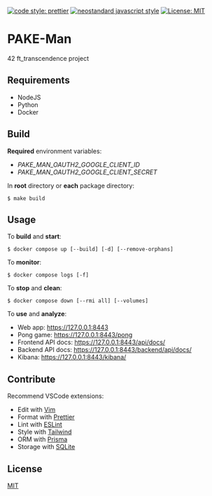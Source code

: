 [![code style: prettier](https://img.shields.io/badge/code_style-prettier-ff69b4.svg?style=flat)](https://github.com/prettier/prettier)
[![neostandard javascript style](https://img.shields.io/badge/code_style-neostandard-brightgreen?style=flat)](https://github.com/neostandard/neostandard)
[![License: MIT](https://img.shields.io/badge/License-MIT-yellow.svg)](https://opensource.org/licenses/MIT)

# PAKE-Man

42 ft_transcendence project

## Requirements

- NodeJS
- Python
- Docker

## Build

**Required** environment variables:

- _PAKE_MAN_OAUTH2_GOOGLE_CLIENT_ID_
- _PAKE_MAN_OAUTH2_GOOGLE_CLIENT_SECRET_

In **root** directory or **each** package directory:

```console
$ make build
```

## Usage

To **build** and **start**:

```console
$ docker compose up [--build] [-d] [--remove-orphans]
```

To **monitor**:

```console
$ docker compose logs [-f]
```

To **stop** and **clean**:

```console
$ docker compose down [--rmi all] [--volumes]
```

To **use** and **analyze**:

- Web app: https://127.0.0.1:8443
- Pong game: https://127.0.0.1:8443/pong
- Frontend API docs: https://127.0.0.1:8443/api/docs/
- Backend API docs: https://127.0.0.1:8443/backend/api/docs/
- Kibana: https://127.0.0.1:8443/kibana/

## Contribute

Recommend VSCode extensions:

- Edit with [Vim](https://marketplace.visualstudio.com/items?itemName=vscodevim.vim)
- Format with [Prettier](https://marketplace.visualstudio.com/items?itemName=esbenp.prettier-vscode)
- Lint with [ESLint](https://marketplace.visualstudio.com/items?itemName=dbaeumer.vscode-eslint)
- Style with [Tailwind](https://marketplace.visualstudio.com/items?itemName=bradlc.vscode-tailwindcss)
- ORM with [Prisma](https://marketplace.visualstudio.com/items?itemName=Prisma.prisma)
- Storage with [SQLite](https://marketplace.visualstudio.com/items?itemName=qwtel.sqlite-viewer)

## License

[MIT](LICENSE)
